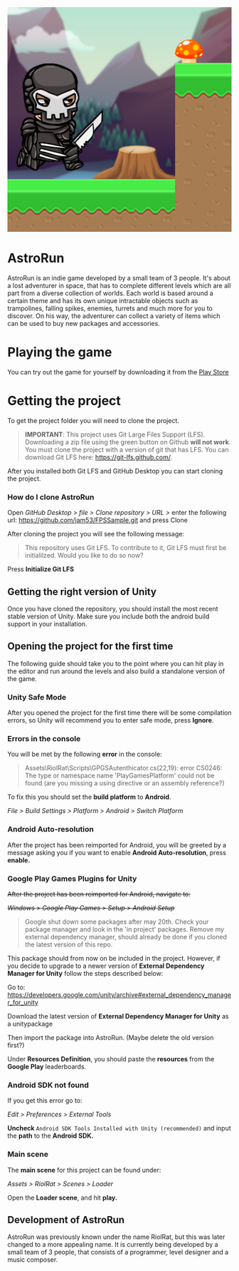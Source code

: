 ![](Assets/RiolRat/Textures/MainMenu/AstrorRunLogo.png)

# AstroRun
AstroRun is an indie game developed by a small team of 3 people. It's about a lost adventurer in space, that has to complete different levels which are all part from a diverse collection of worlds. Each world is based around a certain theme and has its own unique intractable objects such as trampolines, falling spikes, enemies, turrets and much more for you to discover. On his way, the adventurer can collect a variety of items which can be used to buy new packages and accessories.

# Playing the game
You can try out the game  for yourself by downloading it from the [Play Store](https://play.google.com/store/apps/details?id=com.jam54.AstroRun)

# Getting the project
To get the project folder you will need to clone the project.

> __IMPORTANT__: 
> This project uses Git Large Files Support (LFS). Downloading a zip file using the green button on Github
> **will not work**. You must clone the project with a version of git that has LFS.
> You can download Git LFS here: https://git-lfs.github.com/.

After you installed both Git LFS and GitHub Desktop you can start cloning the project.

### How do I clone AstroRun
Open *GitHub Desktop > file > Clone repository > URL >* enter the following url: https://github.com/jam53/FPSSample.git and press Clone

After cloning the project you will see the following message:
> This repository uses Git LFS. To contribute to it, Git LFS must first be initialilzed. Would you like to do so now?

Press **Initialize Git LFS**

## Getting the right version of Unity

Once you have cloned the repository, you should install
the most recent stable version of Unity. Make sure you include
both the android build support in your installation.

## Opening the project for the first time

The following guide should take you to the point where
you can hit play in the editor and run around the levels and also build a
standalone version of the game.

### Unity Safe Mode
After you opened the project for the first time there will be some compilation errors,
so Unity will recommend you to enter safe mode, press **Ignore**.

### Errors in the console
You will be met by the following **error** in the console: 
> Assets\RiolRat\Scripts\GPGSAutenthicator.cs(22,19): error CS0246: The type or namespace name 'PlayGamesPlatform' could not be found (are you missing a using directive or an assembly reference?)

To fix this you should set the **build platform** to **Android**.

*File > Build Settings > Platform > Android > Switch Platform*

### Android Auto-resolution
After the project has been reimported for Android, you will be greeted by a message
asking you if you want to enable **Android Auto-resolution**, press **enable.**

### Google Play Games Plugins for Unity
~~After the project has been reimported for Android, navigate to:~~

~~*Windows > Google Play Games > Setup > Android Setup*~~
> Google shut down some packages after may 20th. Check your package manager and look in the 'in project' packages. Remove my external dependency manager, should already be done if you cloned the latest version of this repo.

This package should from now on be included in the project. However, if you decide to upgrade to a newer version of **External Dependency Manager for Unity** follow the steps described below:

Go to: https://developers.google.com/unity/archive#external_dependency_manager_for_unity

Download the latest version of **External Dependency Manager for Unity** as a unitypackage

Then import the package into AstroRun. (Maybe delete the old version first?)

Under **Resources Definition**, you should paste the **resources** from the **Google Play** leaderboards.

### Android SDK not found
If you get this error go to:

*Edit > Preferences > External Tools*

**Uncheck** `Android SDK Tools Installed with Unity (recommended)` and input the **path** to the **Android SDK.**

### Main scene
The **main scene** for this project can be found under:

*Assets > RiolRat > Scenes > Loader*

Open the **Loader scene**, and hit **play.**

## Development of AstroRun

AstroRun was previously known under the name RiolRat, but this was later changed to a more appealing name.
It is currently being developed by a small team of 3 people, that consists of a programmer, level designer and a music composer.
